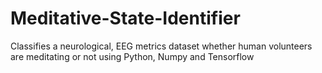 # Meditative-State-Identifier
Classifies a neurological, EEG metrics dataset whether human volunteers are meditating or not using Python, Numpy and Tensorflow
